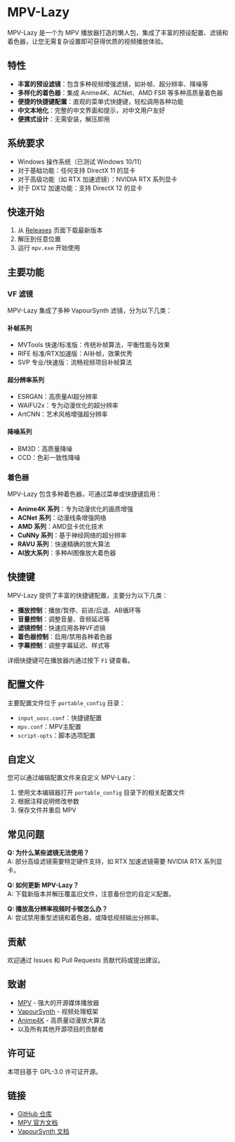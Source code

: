 # MPV-Lazy

MPV-Lazy 是一个为 MPV 播放器打造的懒人包，集成了丰富的预设配置、滤镜和着色器，让您无需复杂设置即可获得优质的视频播放体验。

## 特性

- **丰富的预设滤镜**：包含多种视频增强滤镜，如补帧、超分辨率、降噪等
- **多样化的着色器**：集成 Anime4K、ACNet、AMD FSR 等多种高质量着色器
- **便捷的快捷键配置**：直观的菜单式快捷键，轻松调用各种功能
- **中文本地化**：完整的中文界面和提示，对中文用户友好
- **便携式设计**：无需安装，解压即用

## 系统要求

- Windows 操作系统（已测试 Windows 10/11）
- 对于基础功能：任何支持 DirectX 11 的显卡
- 对于高级功能（如 RTX 加速滤镜）：NVIDIA RTX 系列显卡
- 对于 DX12 加速功能：支持 DirectX 12 的显卡

## 快速开始

1. 从 [Releases](https://github.com/gaoxing64/MPV-lazy-full/releases/tag/mpv) 页面下载最新版本
2. 解压到任意位置
3. 运行 `mpv.exe` 开始使用

## 主要功能

### VF 滤镜

MPV-Lazy 集成了多种 VapourSynth 滤镜，分为以下几类：

#### 补帧系列
- MVTools 快速/标准版：传统补帧算法，平衡性能与效果
- RIFE 标准/RTX加速版：AI补帧，效果优秀
- SVP 专业/快速版：流畅视频项目补帧算法

#### 超分辨率系列
- ESRGAN：高质量AI超分辨率
- WAIFU2x：专为动漫优化的超分辨率
- ArtCNN：艺术风格增强超分辨率

#### 降噪系列
- BM3D：高质量降噪
- CCD：色彩一致性降噪

### 着色器

MPV-Lazy 包含多种着色器，可通过菜单或快捷键启用：

- **Anime4K 系列**：专为动漫优化的画质增强
- **ACNet 系列**：动漫线条增强网络
- **AMD 系列**：AMD显卡优化技术
- **CuNNy 系列**：基于神经网络的超分辨率
- **RAVU 系列**：快速精确的放大算法
- **AI放大系列**：多种AI图像放大着色器

## 快捷键

MPV-Lazy 提供了丰富的快捷键配置，主要分为以下几类：

- **播放控制**：播放/暂停、前进/后退、AB循环等
- **音量控制**：调整音量、音频延迟等
- **滤镜控制**：快速应用各种VF滤镜
- **着色器控制**：启用/禁用各种着色器
- **字幕控制**：调整字幕延迟、样式等

详细快捷键可在播放器内通过按下 `F1` 键查看。

## 配置文件

主要配置文件位于 `portable_config` 目录：

- `input_uosc.conf`：快捷键配置
- `mpv.conf`：MPV主配置
- `script-opts`：脚本选项配置

## 自定义

您可以通过编辑配置文件来自定义 MPV-Lazy：

1. 使用文本编辑器打开 `portable_config` 目录下的相关配置文件
2. 根据注释说明修改参数
3. 保存文件并重启 MPV

## 常见问题

**Q: 为什么某些滤镜无法使用？**  
A: 部分高级滤镜需要特定硬件支持，如 RTX 加速滤镜需要 NVIDIA RTX 系列显卡。

**Q: 如何更新 MPV-Lazy？**  
A: 下载新版本并解压覆盖旧文件，注意备份您的自定义配置。

**Q: 播放高分辨率视频时卡顿怎么办？**  
A: 尝试禁用重型滤镜和着色器，或降低视频输出分辨率。

## 贡献

欢迎通过 Issues 和 Pull Requests 贡献代码或提出建议。

## 致谢

- [MPV](https://mpv.io/) - 强大的开源媒体播放器
- [VapourSynth](http://www.vapoursynth.com/) - 视频处理框架
- [Anime4K](https://github.com/bloc97/Anime4K) - 高质量动漫放大算法
- 以及所有其他开源项目的贡献者

## 许可证

本项目基于 GPL-3.0 许可证开源。

## 链接

- [GitHub 仓库](https://github.com/hooke007/MPV_lazy)
- [MPV 官方文档](https://mpv.io/manual/master/)
- [VapourSynth 文档](http://www.vapoursynth.com/doc/)
